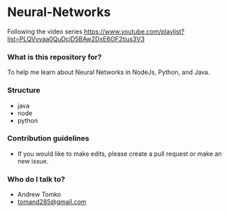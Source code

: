 # Neural-Networks #
Following the video series https://www.youtube.com/playlist?list=PLQVvvaa0QuDcjD5BAw2DxE6OF2tius3V3

### What is this repository for? ###

To help me learn about Neural Networks in NodeJs, Python, and Java.

### Structure ###

* java
* node
* python

### Contribution guidelines ###

* If you would like to make edits, please create a pull request or make an new issue.

### Who do I talk to? ###

* Andrew Tomko
* tomand285@gmail.com